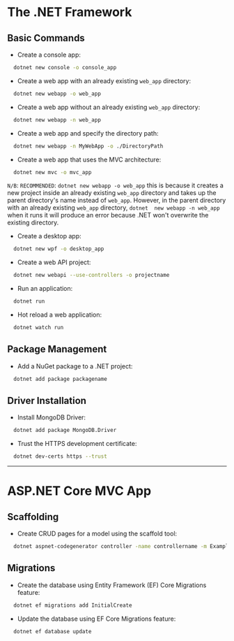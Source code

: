 # The .NET Framework

## Basic Commands 
- Create a console app:
  
```sh
  dotnet new console -o console_app
```

- Create a web app with an already existing `web_app` directory:

```sh
  dotnet new webapp -o web_app
```

- Create a web app without an already existing `web_app` directory:

```sh
  dotnet new webapp -n web_app
```

- Create a web app and specify the directory path:

```sh
  dotnet new webapp -n MyWebApp -o ./DirectoryPath
```

- Create a web app that uses the MVC architecture:

```sh
  dotnet new mvc -o mvc_app
```

`N/B`: `RECOMMENDED`: `dotnet new webapp -o web_app` this is because it creates a new project inside an already existing `web_app` directory and 
takes up the parent directory's name instead of `web_app`. However, in the parent directory with an already existing `web_app` directory, `dotnet 
new webapp -n web_app` when it runs it will produce an error because .NET won't overwrite the existing directory.

- Create a desktop app:

```sh
  dotnet new wpf -o desktop_app
```

- Create a web API project:

```sh
  dotnet new webapi --use-controllers -o projectname
```

- Run an application:

```sh
  dotnet run
```

- Hot reload a web application:

```sh
  dotnet watch run
```

## Package Management
- Add a NuGet package to a .NET project:

```sh
  dotnet add package packagename
```

## Driver Installation
- Install MongoDB Driver:

```sh
  dotnet add package MongoDB.Driver
```

- Trust the HTTPS development certificate:

```sh
  dotnet dev-certs https --trust
```
---

# ASP.NET Core MVC App
## Scaffolding
- Create CRUD pages for a model using the scaffold tool:

```sh
  dotnet aspnet-codegenerator controller -name controllername -m Example -dc projectname.Data.controllername --relativeFolderPath Controllers --useDefaultLayout --referenceScriptLibraries --databaseProvider sqlite
```

## Migrations
- Create the database using Entity Framework (EF) Core Migrations feature:

```sh
  dotnet ef migrations add InitialCreate
```

- Update the database using EF Core Migrations feature:

```sh
  dotnet ef database update
```
